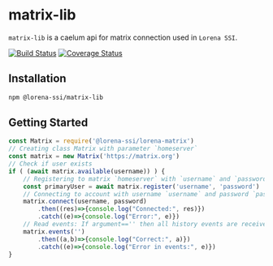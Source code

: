 # matrix-lib

`matrix-lib` is a caelum api for matrix connection used in `Lorena SSI`.

[![Build Status](https://travis-ci.com/lorena-ssi/matrix-lib.svg?branch=master)](https://travis-ci.com/lorena-ssi/matrix-lib)
[![Coverage Status](https://coveralls.io/repos/github/lorena-ssi/matrix-lib/badge.svg?branch=master)](https://coveralls.io/github/lorena-ssi/matrix-lib?branch=master)

## Installation

```bash
npm @lorena-ssi/matrix-lib
```

## Getting Started

```javascript
const Matrix = require('@lorena-ssi/lorena-matrix')
// Creating class Matrix with parameter `homeserver`
const matrix = new Matrix('https://matrix.org')
// Check if user exists
if ( (await matrix.available(username)) ) {
    // Registering to matrix `homeserver` with `username` and `password`
    const primaryUser = await matrix.register('username', 'password')
    // Connecting to account with username `username` and password `password`
    matrix.connect(username, password)
        .then((res)=>{console.log("Connected:", res)})
        .catch((e)=>{console.log("Error:", e)})
    // Read events: If argument=='' then all history events are received
    matrix.events('')
        .then((a,b)=>{console.log("Correct:", a)})
        .catch((e)=>{console.log("Error in events:", e)})
}
```

